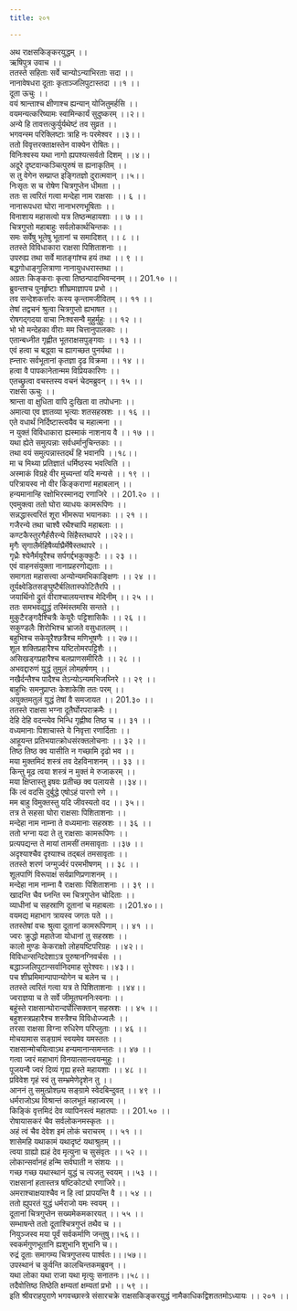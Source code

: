 ```yaml
---
title: २०१

---
```

अथ राक्षसकिङ्करयुद्धम् ।।  
ऋषिपुत्र उवाच ।।  
ततस्ते सहिताः सर्वे चान्योऽन्याभिरताः सदा ।।  
नानावेषधरा दूताः कृताञ्जलिपुटास्तदा ।।१ ।।  
दूता ऊचुः ।।  
वयं श्रान्ताश्च क्षीणाश्च ह्यन्यान् योजितुमर्हसि ।।  
वयमन्यत्करिष्यामः स्वामिन्कार्यं सुदुष्करम् ।।२।।  
अन्ये हि तावत्तत्कुर्युर्यथेष्टं तव सुव्रत ।।  
भगवन्स्म परिक्लिष्टाः त्राहि नः परमेश्वर ।।३।।  
ततो विवृत्तरक्ताक्षस्तेन वाक्येन रोषितः।।  
विनिःश्वस्य यथा नागो ह्यपश्यत्सर्वतो दिशम् ।।४।।  
अदूरे दृष्टवान्कञ्चित्पुरुषं स ह्यनाकृतिम् ।।  
स तु वेगेन सम्प्राप्त इङ्गितज्ञो दुरात्मवान् ।।५।।  
निःसृतः स च रोषेण चित्रगुप्तेन धीमता ।।  
ततः स त्वरितं गत्वा मन्देहा नाम राक्षसाः ।। ६ ।।  
नानारूपधरा घोरा नानाभरणभूषिताः ।।  
विनाशाय महासत्वो यत्र तिष्ठन्महायशाः ।। ७ ।।  
चित्रगुप्तो महाबाहुः सर्वलोकार्थचिन्तकः ।।  
समः सर्वेषु भूतेषु भूतानां च समादिशत् ।। ८ ।।  
ततस्ते विविधाकारा राक्षसा पिशिताशनाः ।।  
उपरुह्य तथा सर्वे मातङ्गांश्च हयं तथा ।। ९ ।।  
बद्धगोधाङ्गुलित्राणा नानायुधधरास्तथा ।।  
अग्रतः किङ्कराः कृत्वा तिष्ठन्पादाभिवन्दनम् ।। 201.१० ।।  
ब्रुवन्तश्च पुनर्हृष्टाः शीघ्रमाज्ञापय प्रभो ।।  
तव सन्देशकर्त्तारः कस्य कृन्तामजीवितम् ।। ११ ।।  
तेषां तद्वचनं श्रुत्वा चित्रगुप्तो ह्यभाषत ।।  
रोषगद्गदया वाचा निःश्वसन्वै मुहुर्मुहुः ।। १२ ।।  
भो भो मन्देहका वीराः मम चित्तानुपालकाः ।।  
एतान्बध्नीत गृह्णीत भूतराक्षसपुङ्गवाः ।। १३ ।।  
एवं हत्वा च बद्ध्वा च ह्यागच्छत पुनर्यथा ।।  
ह्न्तारः सर्वभूतानां कृतज्ञा दृढ विक्रमा ।। १४ ।।  
हत्वा वै पापकानेतान्मम विप्रियकारिणः ।।  
एतच्छ्रुत्वा वचस्तस्य वचनं चेदमब्रुवन् ।। १५ ।।  
राक्षसा ऊचुः ।।  
श्रान्ता वा क्षुधिता वापि दुःखिता वा तपोधनाः ।।  
अमात्या एव ज्ञातव्या भृत्याः शतसहस्रशः ।। १६ ।।  
एते वधार्थं निर्दिष्टास्त्वयैव च महात्मना ।।  
न युक्तं विविधाकारा ह्यस्माकं नाशनाय वै ।। १७ ।।  
यथा ह्येते समुत्पन्नाः सर्वधर्मानुचिन्तकाः ।।  
तथा वयं समुत्पन्नास्तदर्थं हि भवानपि ।।१८।।  
मा च मिथ्या प्रतिज्ञातं धर्मिष्ठस्य भवत्विति ।।  
अस्माकं विग्रहे वीर मुच्यन्तां यदि मन्यसे ।। १९ ।।  
परित्रायस्व नो वीर किङ्कराणां महाबलान् ।।  
हन्यमानान्हि रक्षोभिरस्मानद्य रणाजिरे ।। 201.२० ।।  
एवमुक्त्वा ततो घोरा व्याधयः कामरूपिणः ।।  
सन्नद्धास्त्वरितं शूरा भीमरूपा भयानकाः ।। २१ ।।  
गजैरन्ये तथा चाश्वै रथैश्चापि महाबलाः ।।  
कण्टकैस्तुरगैर्हंसैरन्ये सिंहैस्तथापरे ।।२२।।  
मृगैः सृगालैर्महिषैर्व्याघ्रैर्मेषैस्तथापरे ।।  
गृध्रैः श्येनैर्मयूरैश्च सर्पगर्द्दभकुक्कुटैः ।। २३ ।।  
एवं वाहनसंयुक्ता नानाप्रहरणोद्यताः ।।  
समागता महासत्त्वा अन्योन्यमभिकाङ्क्षिणः ।। २४ ।।  
तूर्यक्ष्वेडितसङ्घुष्टैर्बलितास्फोटितैरपि ।।  
जयार्थिनो द्रुतं वीराश्चालयन्तश्च मेदिनीम् ।। २५ ।।  
ततः समभवद्युद्धं तस्मिंस्तमसि सन्तते ।।  
मुकुटैरङ्गदैश्चित्रैः केयूरैः पट्टिशासिकैः ।। २६ ।।  
सकुण्डलैः शिरोभिश्च भ्राजते वसुधातलम् ।।  
बहुभिश्च सकेयूरैश्छत्रैश्च मणिभूषणैः ।। २७।।  
शूल शक्तिप्रहारैश्च यष्टितोमरपट्टिशैः ।।  
असिखड्गप्रहारैश्च बलप्राणसमीरितैः ।। २८ ।।  
अभवद्दारुणं युद्धं तुमुलं लोमहर्षणम् ।।  
नखैर्दन्तैश्च पादैश्च तेऽन्योऽन्यमभिजघ्निरे ।। २९ ।।  
बाहुभिः समनुप्राप्तः केशाकेशि ततः परम् ।।  
अयुक्तमतुलं युद्धं तेषां वै समजायत ।। 201.३० ।।  
ततस्ते राक्षसा भग्ना दूतैर्घोरपराक्रमैः ।।  
देहि देहि वदन्त्येव भिन्धि गृह्णीष्व तिष्ठ च ।। ३१ ।।  
वध्यमानाः पिशाचास्ते ये निवृत्ता रणार्दिताः ।।  
आहूयन्त प्रतिभयात्क्रोधसंरक्तलोचनाः ।। ३२ ।।  
तिष्ठ तिष्ठ क्व यासीति न गच्छामि दृढो भव ।।  
मया मुक्तमिदं शस्त्रं तव देहविनाशनम् ।। ३३ ।।  
किन्तु मूढ त्वया शस्त्रं न मुक्तं मे रुजाकरम् ।।  
मया क्षिप्तास्तु इषवः प्रतीच्छ क्व पलायसे ।।३४।।  
किं त्वं वदसि दुर्बुद्धे एषोऽहं पारगो रणे ।।  
मम बाहु विमुक्तस्तु यदि जीवस्यतो वद ।। ३५।।  
तत्र ते सहसा घोरा राक्षसाः पिशिताशनाः ।।  
मन्देहा नाम नाम्ना ते वध्यमानाः सहस्रशः ।। ३६ ।।  
ततो भग्ना यदा ते तु राक्षसाः कामरूपिणः ।।  
प्रत्यपद्यन्त ते मायां तामसीं तमसावृताः ।।३७ ।।  
अदृश्याश्चैव दृश्याश्च तद्बलं तमसावृताः ।।  
ततस्ते शरणं जग्मुर्ज्वरं परमभीषणम् ।। ३८ ।।  
शूलपाणिं विरूपाक्षं सर्वप्राणिप्रणाशनम् ।।  
मन्देहा नाम नाम्ना वै राक्षसाः पिशिताशनाः ।। ३९ ।।  
खादन्ति चैव घ्नन्ति स्म चित्रगुप्तेन चोदिताः ।।  
व्याधीनां च सहस्राणि दूतानां च महाबलाः ।।201.४०।।  
वयमद्य महाभाग त्रायस्व जगतः पते ।।  
ततस्तेषां वचः श्रुत्वा दूतानां कामरूपिणाम् ।। ४१ ।।  
ज्वरः क्रुद्धो महातेजा योधानां तु सहस्रशः ।।  
कालो मुण्डः केकराक्षो लोहयष्टिपरिग्रहः ।।४२।।  
विविधान्सन्दिदेशाऽत्र पुरुषानग्निवर्चसः ।।  
बद्धाञ्जलिपुटान्सर्वानिदमाह सुरेश्वरः।।४३।।  
पच शीघ्रमिमान्पापान्योगेन च बलेन च ।।  
ततस्ते त्वरितं गत्वा यत्र ते पिशिताशनाः ।।४४।।  
ज्वराज्ञया च ते सर्वे जीमूतघननिःस्वनाः ।।  
बहूंस्ते राक्षसान्घोरान्दर्पोत्सिक्तान् सहस्रशः ।। ४५ ।।  
बहुशस्त्रप्रहारैश्च शस्त्रैश्च विविधोज्ज्वलैः ।।  
तरसा राक्षसा विग्ना रुधिरेण परिप्लुताः ।। ४६ ।।  
मोचयामास सङ्ग्रामं स्वयमेव यमस्ततः ।।  
राक्षसान्मोचयित्वाऽथ हन्यमानान्समन्ततः ।। ४७ ।।  
गत्वा ज्वरं महाभागं विनयात्सान्त्वयन्मुहुः ।।  
पूजयन्वै ज्वरं दिव्यं गृह्य हस्ते महायशाः ।। ४८ ।।  
प्रविवेश गृहं स्वं तु सम्भ्रमेणेदृशेन तु ।।  
आननं तु समुत्प्रोश्छ्य सङ्ग्रामे स्वेदबिन्दुवत् ।। ४९ ।।  
धर्मराजोऽथ विश्रान्तं कालभूतं महाज्वरम् ।।  
किङ्किं वृत्तमिदं देव व्यापिनस्त्वं महातपाः ।। 201.५० ।।  
रोषायासकरं चैव सर्वलोकनमस्कृतः ।।  
अहं त्वं चैव देवेश इमं लोकं चराचरम् ।। ५१ ।।  
शासेमहि यथाकामं यथादृष्टं यथाश्रुतम् ।।  
त्वया ग्राह्यो ह्यहं देव मृत्युना च सुसंवृतः ।। ५२ ।।  
लोकान्सर्वानहं हन्मि सर्वघाती न संशयः ।।  
गच्छ गच्छ यथास्थानं युद्धं च त्यजतु स्वयम् ।।५३ ।।  
राक्षसानां हतास्तत्र षष्टिकोट्यो रणाजिरे।।  
अमराश्चाक्षयाश्चैव न हि त्वां प्रापयन्ति वै ।। ५४ ।।  
ततो ह्युपरतं युद्धं धर्मराजो यमः स्वयम् ।।  
दूतानां चित्रगुप्तेन सख्यमेकमकारयत् ।। ५५ ।।  
सम्भाषन्ते ततो दूताश्चित्रगुप्तं तथैव च ।।  
नियुञ्जस्व मया पूर्वं सर्वकर्माणि जन्तुषु।।५६।।  
स्वकर्मगुणभूतानि ह्यशुभानि शुभानि च।।  
रुद्रं दूताः समागम्य चित्रगुप्तस्य पार्श्वतः।।।५७।।  
उपस्थानं च कुर्वन्ति कालचिन्तकमब्रुवन् ।।  
यथा लोका यथा राजा यथा मृत्युः सनातनः।।५८।।  
तदैवोत्तिष्ठ तिष्ठेति क्षम्यतां क्षम्यतां प्रभो ।। ५९ ।।  
इति श्रीवराहपुराणे भगवच्छास्त्रे संसारचक्रे राक्षसकिङ्करयुद्धं नामैकाधिकद्विशततमोऽध्यायः ।। २०१ ।।